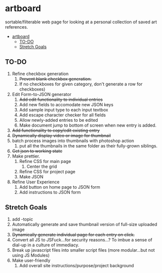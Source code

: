 # artboard

sortable/filterable web page for looking at a personal collection of saved art references. 

- [artboard](#artboard)
  - [TO-DO](#to-do)
  - [Stretch Goals](#stretch-goals)

## TO-DO
1. Refine checkbox generation
   1. ~~Prevent blank checkbox generation.~~ 
   2. If no checkboxes for given category, don't generate a row for checkboxes)
2. Edit Form-to-JSON generator
   1. ~~Add edit functionality to individual entries~~
   2. Add new fields to accomodate new JSON keys
   3. Add sample input type to each input textbox
   4. Add escape character checker for all fields
   5. Allow newly-added entries to be edited
   6. Make document jump to bottom of screen when new entry is added.
3. ~~Add functionality to copy/edit existing entry~~
4. ~~Dynamically display video or image for thumbnail~~
5. batch process images into thumbnails with photoshop action
   1. put all the thumbnails in the same folder as their fully-grown siblings.
6. ~~Get json to working state~~
7. Make prettier.
   1. Refine CSS for main page
      1. Center the grid
   2. Refine CSS for project page
   3. Make JSON
8. Refine User Experience
   1. Add button on home page to JSON form
   2. Add instructions to JSON form

## Stretch Goals
1. add -topic
2. Automatically generate and save thumbnail version of full-size uploaded image
3. ~~Dynamically generate individual page for each entry on click.~~
4. Convert all JS to JSFuck...for security reasons...? To imbue a sense of dial-up in a culture of immediacy.
5. Break up javascript files into smaller script files (more modular...but not using JS Modules)
6. Make user-friendly
   1. Add overall site instructions/purpose/project background